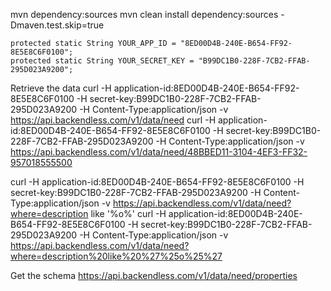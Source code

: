 mvn dependency:sources
mvn clean install dependency:sources -Dmaven.test.skip=true


    protected static String YOUR_APP_ID = "8ED00D4B-240E-B654-FF92-8E5E8C6F0100";
    protected static String YOUR_SECRET_KEY = "B99DC1B0-228F-7CB2-FFAB-295D023A9200";

Retrieve the data
curl -H application-id:8ED00D4B-240E-B654-FF92-8E5E8C6F0100 -H secret-key:B99DC1B0-228F-7CB2-FFAB-295D023A9200 -H Content-Type:application/json -v https://api.backendless.com/v1/data/need
curl -H application-id:8ED00D4B-240E-B654-FF92-8E5E8C6F0100 -H secret-key:B99DC1B0-228F-7CB2-FFAB-295D023A9200 -H Content-Type:application/json -v https://api.backendless.com/v1/data/need/48BBED11-3104-4EF3-FF32-957018555500

curl -H application-id:8ED00D4B-240E-B654-FF92-8E5E8C6F0100 -H secret-key:B99DC1B0-228F-7CB2-FFAB-295D023A9200 -H Content-Type:application/json -v https://api.backendless.com/v1/data/need?where=description like '%o%'
curl -H application-id:8ED00D4B-240E-B654-FF92-8E5E8C6F0100 -H secret-key:B99DC1B0-228F-7CB2-FFAB-295D023A9200 -H Content-Type:application/json -v https://api.backendless.com/v1/data/need?where=description%20like%20%27%25o%25%27

Get the schema https://api.backendless.com/v1/data/need/properties

